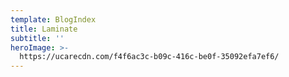 ```yaml
---
template: BlogIndex
title: Laminate
subtitle: ''
heroImage: >-
  https://ucarecdn.com/f4f6ac3c-b09c-416c-be0f-35092efa7ef6/
---
```

